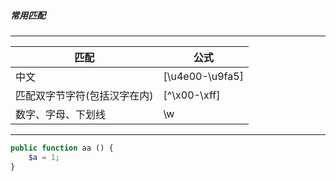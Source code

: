 ##### 常用匹配
* * *
| **匹配** | **公式** 
| --- | --- 
| 中文 | [\u4e00-\u9fa5] 
| 匹配双字节字符(包括汉字在内) | [^\x00-\xff]
| 数字、字母、下划线 | \w
* * *
```php
public function aa () {
    $a = 1;
}
```
